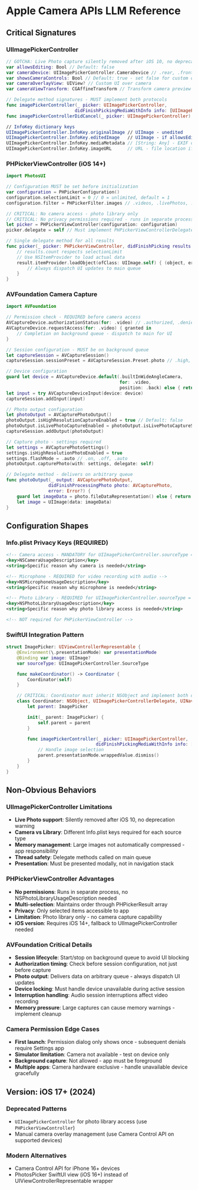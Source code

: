 # Apple Camera APIs LLM Reference

## Critical Signatures

### UIImagePickerController

```swift
// GOTCHA: Live Photo capture silently removed after iOS 10, no deprecation notice
var allowsEditing: Bool // Default: false
var cameraDevice: UIImagePickerController.CameraDevice // .rear, .front
var showsCameraControls: Bool // Default: true - set false for custom overlay
var cameraOverlayView: UIView? // Custom UI over camera
var cameraViewTransform: CGAffineTransform // Transform camera preview

// Delegate method signatures - MUST implement both protocols
func imagePickerController(_ picker: UIImagePickerController,
                          didFinishPickingMediaWithInfo info: [UIImagePickerController.InfoKey : Any])
func imagePickerControllerDidCancel(_ picker: UIImagePickerController)

// InfoKey dictionary keys
UIImagePickerController.InfoKey.originalImage // UIImage - unedited
UIImagePickerController.InfoKey.editedImage   // UIImage - if allowsEditing = true
UIImagePickerController.InfoKey.mediaMetadata // [String: Any] - EXIF data
UIImagePickerController.InfoKey.imageURL      // URL - file location if saved
```

### PHPickerViewController (iOS 14+)

```swift
import PhotosUI

// Configuration MUST be set before initialization
var configuration = PHPickerConfiguration()
configuration.selectionLimit = 0 // 0 = unlimited, default = 1
configuration.filter = PHPickerFilter.images // .videos, .livePhotos, .any(of: [])

// CRITICAL: No camera access - photo library only
// CRITICAL: No privacy permissions required - runs in separate process
let picker = PHPickerViewController(configuration: configuration)
picker.delegate = self // Must implement PHPickerViewControllerDelegate

// Single delegate method for all results
func picker(_ picker: PHPickerViewController, didFinishPicking results: [PHPickerResult]) {
    // results.count respects selectionLimit
    // Use NSItemProvider to load actual data
    result.itemProvider.loadObject(ofClass: UIImage.self) { (object, error) in
        // Always dispatch UI updates to main queue
    }
}
```

### AVFoundation Camera Capture

```swift
import AVFoundation

// Permission check - REQUIRED before camera access
AVCaptureDevice.authorizationStatus(for: .video) // .authorized, .denied, .notDetermined, .restricted
AVCaptureDevice.requestAccess(for: .video) { granted in
    // Completion on background queue - dispatch to main for UI
}

// Session configuration - MUST be on background queue
let captureSession = AVCaptureSession()
captureSession.sessionPreset = AVCaptureSession.Preset.photo // .high, .medium, .low

// Device configuration
guard let device = AVCaptureDevice.default(.builtInWideAngleCamera,
                                           for: .video,
                                           position: .back) else { return }
let input = try AVCaptureDeviceInput(device: device)
captureSession.addInput(input)

// Photo output configuration
let photoOutput = AVCapturePhotoOutput()
photoOutput.isHighResolutionCaptureEnabled = true // Default: false
photoOutput.isLivePhotoCaptureEnabled = photoOutput.isLivePhotoCaptureSupported
captureSession.addOutput(photoOutput)

// Capture photo - settings required
let settings = AVCapturePhotoSettings()
settings.isHighResolutionPhotoEnabled = true
settings.flashMode = .auto // .on, .off, .auto
photoOutput.capturePhoto(with: settings, delegate: self)

// Delegate method - delivers on arbitrary queue
func photoOutput(_ output: AVCapturePhotoOutput,
                didFinishProcessingPhoto photo: AVCapturePhoto,
                error: Error?) {
    guard let imageData = photo.fileDataRepresentation() else { return }
    let image = UIImage(data: imageData)
}
```

## Configuration Shapes

### Info.plist Privacy Keys (REQUIRED)

```xml
<!-- Camera access - MANDATORY for UIImagePickerController.sourceType = .camera -->
<key>NSCameraUsageDescription</key>
<string>Specific reason why camera is needed</string>

<!-- Microphone - REQUIRED for video recording with audio -->
<key>NSMicrophoneUsageDescription</key>
<string>Specific reason why microphone is needed</string>

<!-- Photo Library - REQUIRED for UIImagePickerController.sourceType = .photoLibrary -->
<key>NSPhotoLibraryUsageDescription</key>
<string>Specific reason why photo library access is needed</string>

<!-- NOT required for PHPickerViewController -->
```

### SwiftUI Integration Pattern

```swift
struct ImagePicker: UIViewControllerRepresentable {
    @Environment(\.presentationMode) var presentationMode
    @Binding var image: UIImage?
    var sourceType: UIImagePickerController.SourceType

    func makeCoordinator() -> Coordinator {
        Coordinator(self)
    }

    // CRITICAL: Coordinator must inherit NSObject and implement both delegates
    class Coordinator: NSObject, UIImagePickerControllerDelegate, UINavigationControllerDelegate {
        let parent: ImagePicker

        init(_ parent: ImagePicker) {
            self.parent = parent
        }

        func imagePickerController(_ picker: UIImagePickerController,
                                  didFinishPickingMediaWithInfo info: [UIImagePickerController.InfoKey : Any]) {
            // Handle image selection
            parent.presentationMode.wrappedValue.dismiss()
        }
    }
}
```

## Non-Obvious Behaviors

### UIImagePickerController Limitations
- **Live Photo support**: Silently removed after iOS 10, no deprecation warning
- **Camera vs Library**: Different Info.plist keys required for each source type
- **Memory management**: Large images not automatically compressed - app responsibility
- **Thread safety**: Delegate methods called on main queue
- **Presentation**: Must be presented modally, not in navigation stack

### PHPickerViewController Advantages
- **No permissions**: Runs in separate process, no NSPhotoLibraryUsageDescription needed
- **Multi-selection**: Maintains order through PHPickerResult array
- **Privacy**: Only selected items accessible to app
- **Limitation**: Photo library only - no camera capture capability
- **iOS version**: Requires iOS 14+, fallback to UIImagePickerController needed

### AVFoundation Critical Details
- **Session lifecycle**: Start/stop on background queue to avoid UI blocking
- **Authorization timing**: Check before session configuration, not just before capture
- **Photo output**: Delivers data on arbitrary queue - always dispatch UI updates
- **Device locking**: Must handle device unavailable during active session
- **Interruption handling**: Audio session interruptions affect video recording
- **Memory pressure**: Large captures can cause memory warnings - implement cleanup

### Camera Permission Edge Cases
- **First launch**: Permission dialog only shows once - subsequent denials require Settings app
- **Simulator limitation**: Camera not available - test on device only
- **Background capture**: Not allowed - app must be foreground
- **Multiple apps**: Camera hardware exclusive - handle unavailable device gracefully

## Version: iOS 17+ (2024)

### Deprecated Patterns
- `UIImagePickerController` for photo library access (use `PHPickerViewController`)
- Manual camera overlay management (use Camera Control API on supported devices)

### Modern Alternatives
- Camera Control API for iPhone 16+ devices
- PhotosPicker SwiftUI view (iOS 16+) instead of UIViewControllerRepresentable wrapper